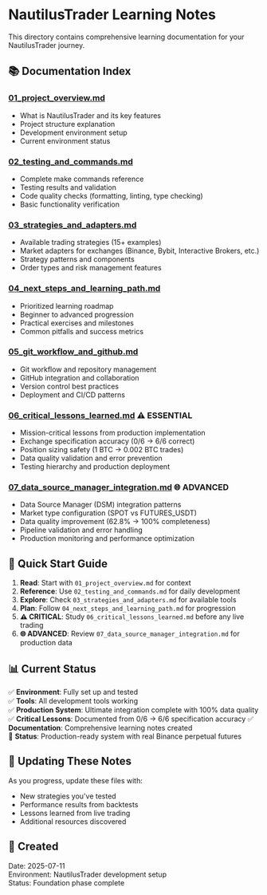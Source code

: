 # NautilusTrader Learning Notes

This directory contains comprehensive learning documentation for your NautilusTrader journey.

## 📚 Documentation Index

### [01_project_overview.md](01_project_overview.md)
- What is NautilusTrader and its key features
- Project structure explanation
- Development environment setup
- Current environment status

### [02_testing_and_commands.md](02_testing_and_commands.md)
- Complete make commands reference
- Testing results and validation
- Code quality checks (formatting, linting, type checking)
- Basic functionality verification

### [03_strategies_and_adapters.md](03_strategies_and_adapters.md)
- Available trading strategies (15+ examples)
- Market adapters for exchanges (Binance, Bybit, Interactive Brokers, etc.)
- Strategy patterns and components
- Order types and risk management features

### [04_next_steps_and_learning_path.md](04_next_steps_and_learning_path.md)
- Prioritized learning roadmap
- Beginner to advanced progression
- Practical exercises and milestones
- Common pitfalls and success metrics

### [05_git_workflow_and_github.md](05_git_workflow_and_github.md)
- Git workflow and repository management
- GitHub integration and collaboration
- Version control best practices
- Deployment and CI/CD patterns

### [06_critical_lessons_learned.md](06_critical_lessons_learned.md) ⚠️ **ESSENTIAL**
- Mission-critical lessons from production implementation
- Exchange specification accuracy (0/6 → 6/6 correct)
- Position sizing safety (1 BTC → 0.002 BTC trades)
- Data quality validation and error prevention
- Testing hierarchy and production deployment

### [07_data_source_manager_integration.md](07_data_source_manager_integration.md) 🌐 **ADVANCED**
- Data Source Manager (DSM) integration patterns
- Market type configuration (SPOT vs FUTURES_USDT)
- Data quality improvement (62.8% → 100% completeness)
- Pipeline validation and error handling
- Production monitoring and performance optimization

## 🎯 Quick Start Guide

1. **Read**: Start with `01_project_overview.md` for context
2. **Reference**: Use `02_testing_and_commands.md` for daily development
3. **Explore**: Check `03_strategies_and_adapters.md` for available tools
4. **Plan**: Follow `04_next_steps_and_learning_path.md` for progression
5. **⚠️ CRITICAL**: Study `06_critical_lessons_learned.md` before any live trading
6. **🌐 ADVANCED**: Review `07_data_source_manager_integration.md` for production data

## 📊 Current Status

✅ **Environment**: Fully set up and tested  
✅ **Tools**: All development tools working  
✅ **Production System**: Ultimate integration complete with 100% data quality
✅ **Critical Lessons**: Documented from 0/6 → 6/6 specification accuracy
✅ **Documentation**: Comprehensive learning notes created  
🎯 **Status**: Production-ready system with real Binance perpetual futures  

## 🔄 Updating These Notes

As you progress, update these files with:
- New strategies you've tested
- Performance results from backtests
- Lessons learned from live trading
- Additional resources discovered

## 📅 Created

Date: 2025-07-11  
Environment: NautilusTrader development setup  
Status: Foundation phase complete